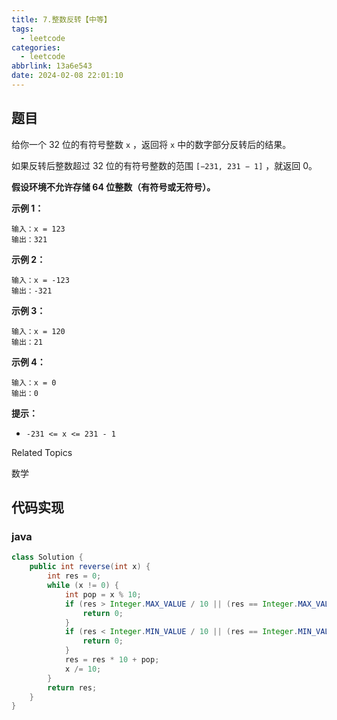 ```yaml
---
title: 7.整数反转【中等】
tags:
  - leetcode
categories:
  - leetcode
abbrlink: 13a6e543
date: 2024-02-08 22:01:10
---
```


## 题目

给你一个 32 位的有符号整数 `x` ，返回将 `x` 中的数字部分反转后的结果。

如果反转后整数超过 32 位的有符号整数的范围 `[−231, 231 − 1]` ，就返回 0。

**假设环境不允许存储 64 位整数（有符号或无符号）。**

**示例 1：**

```
输入：x = 123
输出：321
```

**示例 2：**

```
输入：x = -123
输出：-321
```

**示例 3：**

```
输入：x = 120
输出：21
```

**示例 4：**

```
输入：x = 0
输出：0
```

**提示：**

- `-231 <= x <= 231 - 1`

Related Topics

数学

## 代码实现

### java

```java
class Solution {
    public int reverse(int x) {
        int res = 0;
        while (x != 0) {
            int pop = x % 10;
            if (res > Integer.MAX_VALUE / 10 || (res == Integer.MAX_VALUE / 10 && pop > 7)) {
                return 0;
            }
            if (res < Integer.MIN_VALUE / 10 || (res == Integer.MIN_VALUE / 10 && pop < -8)) {
                return 0;
            }
            res = res * 10 + pop;
            x /= 10;
        }
        return res;
    }
}
```
